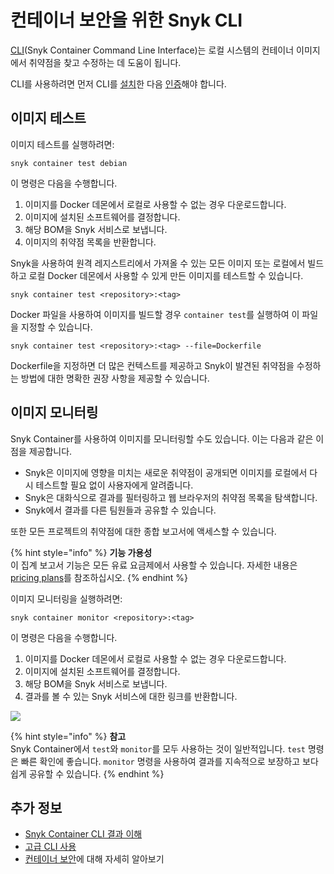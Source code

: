# 컨테이너 보안을 위한 Snyk CLI

[CLI](../../../features/snyk-cli/)(Snyk Container Command Line Interface)는 로컬 시스템의 컨테이너 이미지에서 취약점을 찾고 수정하는 데 도움이 됩니다.

CLI를 사용하려면 먼저 CLI를 [설치](../../../features/snyk-cli/install-the-snyk-cli/)한 다음 [인증](../../../features/snyk-cli/commands/auth.md)해야 합니다.

## 이미지 테스트

이미지 테스트를 실행하려면:

```
snyk container test debian
```

이 명령은 다음을 수행합니다.

1. 이미지를 Docker 데몬에서 로컬로 사용할 수 없는 경우 다운로드합니다.
2. 이미지에 설치된 소프트웨어를 결정합니다.
3. 해당 BOM을 Snyk 서비스로 보냅니다.
4. 이미지의 취약점 목록을 반환합니다.

Snyk을 사용하여 원격 레지스트리에서 가져올 수 있는 모든 이미지 또는 로컬에서 빌드하고 로컬 Docker 데몬에서 사용할 수 있게 만든 이미지를 테스트할 수 있습니다.

```
snyk container test <repository>:<tag>
```

Docker 파일을 사용하여 이미지를 빌드할 경우  `container test`를 실행하여 이 파일을 지정할 수 있습니다.

```
snyk container test <repository>:<tag> --file=Dockerfile
```

Dockerfile을 지정하면 더 많은 컨텍스트를 제공하고 Snyk이 발견된 취약점을 수정하는 방법에 대한 명확한 권장 사항을 제공할 수 있습니다.

## 이미지 모니터링

Snyk Container를 사용하여 이미지를 모니터링할 수도 있습니다. 이는 다음과 같은 이점을 제공합니다.

* Snyk은 이미지에 영향을 미치는 새로운 취약점이 공개되면 이미지를 로컬에서 다시 테스트할 필요 없이 사용자에게 알려줍니다.
* Snyk은 대화식으로 결과를 필터링하고 웹 브라우저의 취약점 목록을 탐색합니다.
* Snyk에서 결과를 다른 팀원들과 공유할 수 있습니다.

또한 모든 프로젝트의 취약점에 대한 종합 보고서에 액세스할 수 있습니다.

{% hint style="info" %}
**기능 가용성**\
이 집계 보고서 기능은 모든 유료 요금제에서 사용할 수 있습니다. 자세한 내용은 [pricing plans](https://snyk.io/plans/)를 참조하십시오.
{% endhint %}

이미지 모니터링을 실행하려면:

```
snyk container monitor <repository>:<tag>
```

이 명령은 다음을 수행합니다.

1. 이미지를 Docker 데몬에서 로컬로 사용할 수 없는 경우 다운로드합니다.
2. 이미지에 설치된 소프트웨어를 결정합니다.
3. 해당 BOM을 Snyk 서비스로 보냅니다.
4. 결과를 볼 수 있는 Snyk 서비스에 대한 링크를 반환합니다.

![](../../../.gitbook/assets/monitor.png)

{% hint style="info" %}
**참고**\
Snyk Container에서 `test`와 `monitor`를 모두 사용하는 것이 일반적입니다. `test` 명령은 빠른 확인에 좋습니다. `monitor` 명령을 사용하여 결과를 지속적으로 보장하고 보다 쉽게 공유할 수 있습니다.
{% endhint %}

## 추가 정보

* [Snyk Container CLI 결과 이해](https://docs.snyk.io/snyk-container/snyk-cli-for-container-security/understanding-snyk-container-cli-results)
* [고급 CLI 사용](https://docs.snyk.io/snyk-container/snyk-cli-for-container-security/advanced-snyk-container-cli-usage)
* [컨테이너 보안](https://snyk.io/learn/container-security/)에 대해 자세히 알아보기
